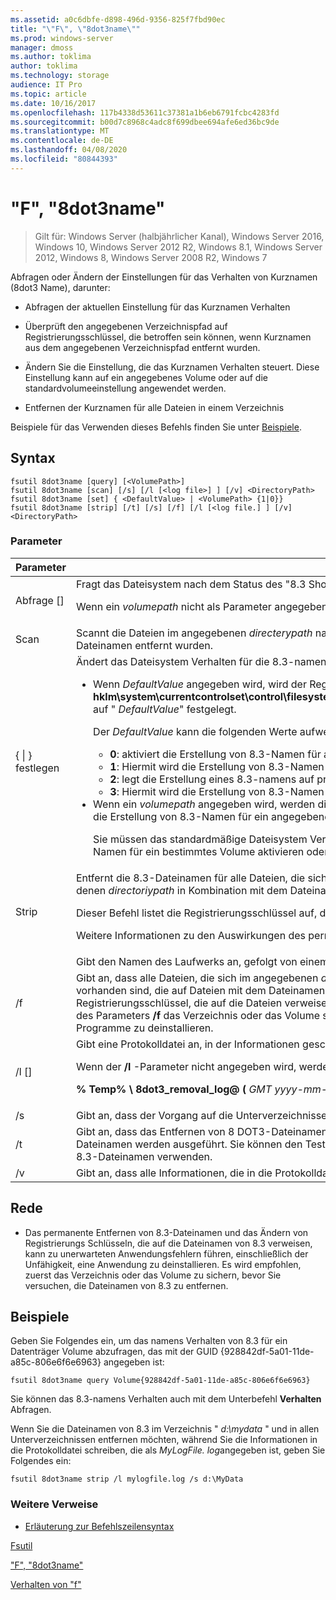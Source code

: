 ```yaml
---
ms.assetid: a0c6dbfe-d898-496d-9356-825f7fbd90ec
title: "\"F\", \"8dot3name\""
ms.prod: windows-server
manager: dmoss
ms.author: toklima
author: toklima
ms.technology: storage
audience: IT Pro
ms.topic: article
ms.date: 10/16/2017
ms.openlocfilehash: 117b4338d53611c37381a1b6eb6791fcbc4283fd
ms.sourcegitcommit: b00d7c8968c4adc8f699dbee694afe6ed36bc9de
ms.translationtype: MT
ms.contentlocale: de-DE
ms.lasthandoff: 04/08/2020
ms.locfileid: "80844393"
---
```

# <a name="fsutil-8dot3name"></a>"F", "8dot3name"

>Gilt für: Windows Server (halbjährlicher Kanal), Windows Server 2016, Windows 10, Windows Server 2012 R2, Windows 8.1, Windows Server 2012, Windows 8, Windows Server 2008 R2, Windows 7

Abfragen oder Ändern der Einstellungen für das Verhalten von Kurznamen (8dot3 Name), darunter:

-   Abfragen der aktuellen Einstellung für das Kurznamen Verhalten

-   Überprüft den angegebenen Verzeichnispfad auf Registrierungsschlüssel, die betroffen sein können, wenn Kurznamen aus dem angegebenen Verzeichnispfad entfernt wurden.

-   Ändern Sie die Einstellung, die das Kurznamen Verhalten steuert. Diese Einstellung kann auf ein angegebenes Volume oder auf die standardvolumeeinstellung angewendet werden.

-   Entfernen der Kurznamen für alle Dateien in einem Verzeichnis

Beispiele für das Verwenden dieses Befehls finden Sie unter [Beispiele](#BKMK_examples).

## <a name="syntax"></a>Syntax

```
fsutil 8dot3name [query] [<VolumePath>]
fsutil 8dot3name [scan] [/s] [/l [<log file>] ] [/v] <DirectoryPath>
fsutil 8dot3name [set] { <DefaultValue> | <VolumePath> {1|0}}
fsutil 8dot3name [strip] [/t] [/s] [/f] [/l [<log file.] ] [/v] <DirectoryPath>
```

### <a name="parameters"></a>Parameter

|                 Parameter                 |                                                                                                                                                                                                                                                                                                                                                                                                                                                                                                                                                                                    Beschreibung                                                                                                                                                                                                                                                                                                                                                                                                                                                                                                                                                                                    |
|-------------------------------------------|-----------------------------------------------------------------------------------------------------------------------------------------------------------------------------------------------------------------------------------------------------------------------------------------------------------------------------------------------------------------------------------------------------------------------------------------------------------------------------------------------------------------------------------------------------------------------------------------------------------------------------------------------------------------------------------------------------------------------------------------------------------------------------------------------------------------------------------------------------------------------------------------------------------------------------------------------------------------------------------------------------------------------------------------------------------------------------------------------------------------------------------------------------------------------------------|
|           Abfrage [<VolumePath>]            |                                                                                                                                                                                                                                                                                                                                                                                                                                                                           Fragt das Dateisystem nach dem Status des "8.3 Short Name Creation"-Verhaltens ab.<p>Wenn ein *volumepath* nicht als Parameter angegeben wird, wird die Standardeinstellung "8dot3name Creation Behavior" für alle Volumes angezeigt.                                                                                                                                                                                                                                                                                                                                                                                                                                                                            |
|           Scan <DirectoryPath>            |                                                                                                                                                                                                                                                                                                                                                                                                                                                                                                        Scannt die Dateien im angegebenen *directerypath* nach Registrierungs Schlüsseln, die möglicherweise betroffen sind, wenn 8.3-Kurznamen aus den Dateinamen entfernt wurden.                                                                                                                                                                                                                                                                                                                                                                                                                                                                                                         |
| {<DefaultValue> &#124; <VolumePath>} festlegen | Ändert das Dateisystem Verhalten für die 8.3-namens Erstellung in den folgenden Instanzen:<p><ul><li>Wenn *DefaultValue* angegeben wird, wird der Registrierungsschlüssel " **hklm\system\currentcontrolset\control\filesystem\ntfsdisable8dot3namecreationntfsdisable8dot3namecreationntfsdisable8dot3namecreation**" auf " *DefaultValue*" festgelegt.<p>    Der *DefaultValue* kann die folgenden Werte aufweisen:<p><ul><li>**0**: aktiviert die Erstellung von 8.3-Namen für alle Volumes im System.</li><li>**1**: Hiermit wird die Erstellung von 8.3-Namen für alle Volumes im System deaktiviert.</li><li>**2**: legt die Erstellung eines 8.3-namens auf pro Volume fest.</li><li>**3**: Hiermit wird die Erstellung von 8.3-Namen für alle Volumes mit Ausnahme des System Volumes deaktiviert.</li></ul></li><li>Wenn ein *volumepath* angegeben wird, werden die angegebenen Volumes auf dem datenträgerflag 8dot3name-Eigenschaften so festgelegt, dass die Erstellung von 8.3-Namen für ein angegebenes**Volume (** **0**) aktiviert wird.<p>    Sie müssen das standardmäßige Dateisystem Verhalten für die Erstellung von 8.3-Namen auf den Wert **2** festlegen, bevor Sie die Erstellung von 8.3-Namen für ein bestimmtes Volume aktivieren oder deaktivieren können.</li></ul> |
|           Strip <DirectoryPath>           |                                                                                                                                                                                                                                                                                                                  Entfernt die 8.3-Dateinamen für alle Dateien, die sich im angegebenen *Directoren Pfad*befinden. Der Dateiname 8.3 wird für keine Dateien entfernt, in denen *directoriypath* in Kombination mit dem Dateinamen mehr als 260 Zeichen enthält.<p>Dieser Befehl listet die Registrierungsschlüssel auf, die auf die Dateien verweisen, die 8.3-Dateinamen dauerhaft entfernt haben, jedoch nicht.<p>Weitere Informationen zu den Auswirkungen des permanenten Entfernens von 8 DOT3-Dateinamen aus Dateien finden Sie unter " [Hinweise](Fsutil-8dot3name.md#BKMK_remarks)".                                                                                                                                                                                                                                                                                                                  |
|               <VolumePath>                |                                                                                                                                                                                                                                                                                                                                                                                                                                                                                                                                       Gibt den Namen des Laufwerks an, gefolgt von einem Doppelpunkt oder der GUID im Format **Volume {** <em>GUID</em> **}** .                                                                                                                                                                                                                                                                                                                                                                                                                                                                                                                                       |
|                    /f                     |                                                                                                                                                                                                                                                                                                   Gibt an, dass alle Dateien, die sich im angegebenen *directerypath* befinden, die 8.3-Dateinamen entfernt haben, auch wenn Registrierungsschlüssel vorhanden sind, die auf Dateien mit dem Dateinamen 8.3 verweisen. In diesem Fall entfernt der Vorgang die 8.3-Dateinamen, ändert jedoch keine Registrierungsschlüssel, die auf die Dateien verweisen, die die 8.3-Dateinamen verwenden. **Warnung:** Es wird empfohlen, dass Sie vor der Verwendung des Parameters **/f** das Verzeichnis oder das Volume sichern, da dies zu unerwarteten Anwendungsfehlern führen kann, einschließlich der Unfähigkeit, Programme zu deinstallieren.                                                                                                                                                                                                                                                                                                    |
|              /l [<log file>]              |                                                                                                                                                                                                                                                                                                                                                                                                                                                                  Gibt eine Protokolldatei an, in der Informationen geschrieben werden.<p>Wenn der **/l** -Parameter nicht angegeben wird, werden alle Informationen in die Standardprotokoll Datei geschrieben:<p>**% Temp% \ 8dot3_removal_log@ (** <em>GMT yyyy-mm-dd hh-mm-SS</em> **). log**                                                                                                                                                                                                                                                                                                                                                                                                                                                                   |
|                    /s                     |                                                                                                                                                                                                                                                                                                                                                                                                                                                                                                                                      Gibt an, dass der Vorgang auf die Unterverzeichnisse des angegebenen *directoryPath*angewendet werden soll.                                                                                                                                                                                                                                                                                                                                                                                                                                                                                                                                       |
|                    /t                     |                                                                                                                                                                                                                                                                                                                                                                                                                                                          Gibt an, dass das Entfernen von 8 DOT3-Dateinamen im Testmodus ausgeführt werden soll. Alle Vorgänge außer dem tatsächlichen Entfernen der 8.3-Dateinamen werden ausgeführt. Sie können den Testmodus verwenden, um zu ermitteln, welche Registrierungsschlüssel auf Dateien verweisen, die die 8.3-Dateinamen verwenden.                                                                                                                                                                                                                                                                                                                                                                                                                                                           |
|                    /v                     |                                                                                                                                                                                                                                                                                                                                                                                                                                                                                                                                       Gibt an, dass alle Informationen, die in die Protokolldatei geschrieben werden, auch in der Befehlszeile angezeigt werden.                                                                                                                                                                                                                                                                                                                                                                                                                                                                                                                                       |

## <a name="remarks"></a><a name="BKMK_remarks"></a>Rede

-   Das permanente Entfernen von 8.3-Dateinamen und das Ändern von Registrierungs Schlüsseln, die auf die Dateinamen von 8.3 verweisen, kann zu unerwarteten Anwendungsfehlern führen, einschließlich der Unfähigkeit, eine Anwendung zu deinstallieren. Es wird empfohlen, zuerst das Verzeichnis oder das Volume zu sichern, bevor Sie versuchen, die Dateinamen von 8.3 zu entfernen.

## <a name="examples"></a><a name="BKMK_examples"></a>Beispiele
Geben Sie Folgendes ein, um das namens Verhalten von 8.3 für ein Datenträger Volume abzufragen, das mit der GUID {928842df-5a01-11de-a85c-806e6f6e6963} angegeben ist:

```
fsutil 8dot3name query Volume{928842df-5a01-11de-a85c-806e6f6e6963}
```

Sie können das 8.3-namens Verhalten auch mit dem Unterbefehl **Verhalten** Abfragen.

Wenn Sie die Dateinamen von 8.3 im Verzeichnis " *d:\mydata* " und in allen Unterverzeichnissen entfernen möchten, während Sie die Informationen in die Protokolldatei schreiben, die als *MyLogFile. log*angegeben ist, geben Sie Folgendes ein:

```
fsutil 8dot3name strip /l mylogfile.log /s d:\MyData
```

### <a name="additional-references"></a>Weitere Verweise
- [Erläuterung zur Befehlszeilensyntax](command-line-syntax-key.md)

[Fsutil](Fsutil.md)

["F", "8dot3name"](Fsutil-8dot3name.md)

[Verhalten von "f"](Fsutil-behavior.md)


